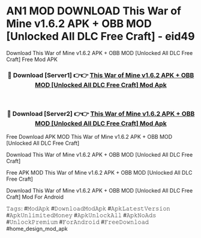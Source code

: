 # AN1 MOD DOWNLOAD This War of Mine v1.6.2 APK + OBB MOD [Unlocked All DLC Free Craft] - eid49
Download This War of Mine v1.6.2 APK + OBB MOD [Unlocked All DLC Free Craft] Free Mod APK

<div align="center">
<h3>🔴 Download [Server1] 👉👉 <a href="https://apk-comot.site?title=This_War_of_Mine_v1.6.2_APK_+_OBB_MOD_[Unlocked_All_DLC_Free_Craft]">This War of Mine v1.6.2 APK + OBB MOD [Unlocked All DLC Free Craft] Mod Apk</a></h3><br>

<h3>🔴 Download [Server2] 👉👉 <a href="https://apk-comot.site?title=This_War_of_Mine_v1.6.2_APK_+_OBB_MOD_[Unlocked_All_DLC_Free_Craft]">This War of Mine v1.6.2 APK + OBB MOD [Unlocked All DLC Free Craft] Mod Apk</a></h3>
</div>


Free Download APK MOD This War of Mine v1.6.2 APK + OBB MOD [Unlocked All DLC Free Craft]

Download This War of Mine v1.6.2 APK + OBB MOD [Unlocked All DLC Free Craft] 

Free APK MOD This War of Mine v1.6.2 APK + OBB MOD [Unlocked All DLC Free Craft] 

Download This War of Mine v1.6.2 APK + OBB MOD [Unlocked All DLC Free Craft] Mod For Android

𝚃𝚊𝚐𝚜: #𝙼𝚘𝚍𝙰𝚙𝚔 #𝙳𝚘𝚠𝚗𝚕𝚘𝚊𝚍𝙼𝚘𝚍𝙰𝚙𝚔 #𝙰𝚙𝚔𝙻𝚊𝚝𝚎𝚜𝚝𝚅𝚎𝚛𝚜𝚒𝚘𝚗 #𝙰𝚙𝚔𝚄𝚗𝚕𝚒𝚖𝚒𝚝𝚎𝚍𝙼𝚘𝚗𝚎𝚢 #𝙰𝚙𝚔𝚄𝚗𝚕𝚘𝚌𝚔𝙰𝚕𝚕 #𝙰𝚙𝚔𝙽𝚘𝙰𝚍𝚜 #𝚄𝚗𝚕𝚘𝚌𝚔𝙿𝚛𝚎𝚖𝚒𝚞𝚖 #𝙵𝚘𝚛𝙰𝚗𝚍𝚛𝚘𝚒𝚍 #𝙵𝚛𝚎𝚎𝙳𝚘𝚠𝚗𝚕𝚘𝚊𝚍 #home_design_mod_apk